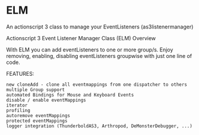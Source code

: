 # ELM
An actionscript 3 class to manage your EventListeners (as3listenermanager)


Actionscript 3 Event Listener Manager Class (ELM)
Overview

With ELM you can add eventListeners to one or more group/s.
Enjoy removing, enabling, disabling eventListeners groupwise with just one line of code.

FEATURES:

    new cloneAdd - clone all eventmappings from one dispatcher to others
    multiple Group support
    automated Bindings for Mouse and Keyboard Events
    disable / enable eventMappings
    iterator
    profiling
    autoremove eventMappings
    protected eventMappings
    logger integration (ThunderboldAS3, Arthropod, DeMonsterDebugger, ...)